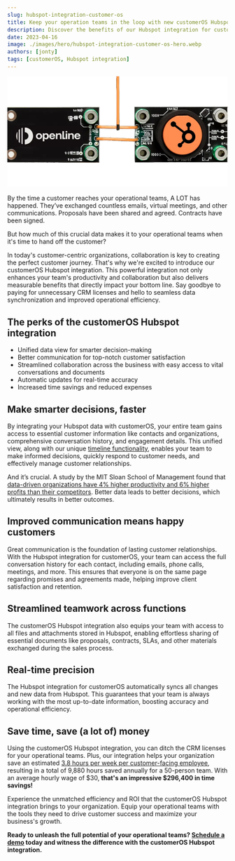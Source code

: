 ```yaml
---
slug: hubspot-integration-customer-os
title: Keep your operation teams in the loop with new customerOS Hubspot integration
description: Discover the benefits of our Hubspot integration for customer success, account management, and customer service teams. Schedule a demo today to experience seamless data synchronization and improved collaboration.
date: 2023-04-16
image: ./images/hero/hubspot-integration-customer-os-hero.webp
authors: [jonty]
tags: [customerOS, Hubspot integration]
---
```


![Hubspot integration hero image](images/hero/hubspot-integration-customer-os-hero.webp)

By the time a customer reaches your operational teams, A LOT has happened.  They’ve exchanged countless emails, virtual meetings, and other communications.  Proposals have been shared and agreed.  Contracts have been signed.

But how much of this crucial data makes it to your operational teams when it's time to hand off the customer?

<!--truncate-->

In today's customer-centric organizations, collaboration is key to creating the perfect customer journey. That's why we're excited to introduce our customerOS Hubspot integration. This powerful integration not only enhances your team's productivity and collaboration but also delivers measurable benefits that directly impact your bottom line. Say goodbye to paying for unnecessary CRM licenses and hello to seamless data synchronization and improved operational efficiency.

## The perks of the customerOS Hubspot integration

- Unified data view for smarter decision-making
- Better communication for top-notch customer satisfaction
- Streamlined collaboration across the business with easy access to vital conversations and documents
- Automatic updates for real-time accuracy
- Increased time savings and reduced expenses

## Make smarter decisions, faster

By integrating your Hubspot data with customerOS, your entire team gains access to essential customer information like contacts and organizations, comprehensive conversation history, and engagement details. This unified view, along with our unique [timeline functionality][timeline], enables your team to make informed decisions, quickly respond to customer needs, and effectively manage customer relationships.

And it’s crucial.  A study by the MIT Sloan School of Management found that [data-driven organizations have 4% higher productivity and 6% higher profits than their competitors][sloan].  Better data leads to better decisions, which ultimately results in better outcomes.

## Improved communication means happy customers

Great communication is the foundation of lasting customer relationships. With the Hubspot integration for customerOS, your team can access the full conversation history for each contact, including emails, phone calls, meetings, and more. This ensures that everyone is on the same page regarding promises and agreements made, helping improve client satisfaction and retention.

## Streamlined teamwork across functions

The customerOS Hubspot integration also equips your team with access to all files and attachments stored in Hubspot, enabling effortless sharing of essential documents like proposals, contracts, SLAs, and other materials exchanged during the sales process.

## Real-time precision

The Hubspot integration for customerOS automatically syncs all changes and new data from Hubspot.  This guarantees that your team is always working with the most up-to-date information, boosting accuracy and operational efficiency.

## Save time, save (a lot of) money

Using the customerOS Hubspot integration, you can ditch the CRM licenses for your operational teams. Plus, our integration helps your organization save an estimated [3.8 hours per week per customer-facing employee][forbes], resulting in a total of 9,880 hours saved annually for a 50-person team. With an average hourly wage of $30, **that's an impressive $296,400 in time savings!**

Experience the unmatched efficiency and ROI that the customerOS Hubspot integration brings to your organization. Equip your operational teams with the tools they need to drive customer success and maximize your business's growth.

**Ready to unleash the full potential of your operational teams? [Schedule a demo][demo] today and witness the difference with the customerOS Hubspot integration.**

<!---References--->

[demo]: /
[forbes]: https://www.forbes.com/sites/forbestechcouncil/2019/12/17/reality-check-still-spending-more-time-gathering-instead-of-analyzing/
[sloan]: http://ebusiness.mit.edu/research/papers/2011.12_Brynjolfsson_Hitt_Kim_Strength%20in%20Numbers_302.pdf
[timeline]: /blog/customer-os-timeline-enables-customer-360/
